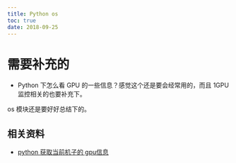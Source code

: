 ```yaml
---
title: Python os
toc: true
date: 2018-09-25
---
```

# 需要补充的

- Python 下怎么看 GPU 的一些信息？感觉这个还是要会经常用的，而且 1GPU 监控相关的也要补充下。

os 模块还是要好好总结下的。




## 相关资料


- [python 获取当前机子的 gpu信息](http://m.byr.zeegg.com/article/Python/18227)
